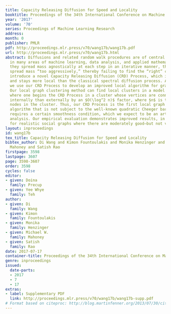 ```yaml
---
title: Capacity Releasing Diffusion for Speed and Locality
booktitle: Proceedings of the 34th International Conference on Machine Learning
year: '2017'
volume: '70'
series: Proceedings of Machine Learning Research
address: 
month: 0
publisher: PMLR
pdf: http://proceedings.mlr.press/v70/wang17b/wang17b.pdf
url: http://proceedings.mlr.press/v70/wang17b.html
abstract: Diffusions and related random walk procedures are of central importance
  in many areas of machine learning, data analysis, and applied mathematics. Because
  they spread mass agnostically at each step in an iterative manner, they can sometimes
  spread mass “too aggressively,” thereby failing to find the “right” clusters. We
  introduce a novel Capacity Releasing Diffusion (CRD) Process, which is both faster
  and stays more local than the classical spectral diffusion process. As an application,
  we use our CRD Process to develop an improved local algorithm for graph clustering.
  Our local graph clustering method can find local clusters in a model of clustering
  where one begins the CRD Process in a cluster whose vertices are connected better
  internally than externally by an $O(\log^2 n)$ factor, where $n$ is the number of
  nodes in the cluster. Thus, our CRD Process is the first local graph clustering
  algorithm that is not subject to the well-known quadratic Cheeger barrier. Our result
  requires a certain smoothness condition, which we expect to be an artifact of our
  analysis. Our empirical evaluation demonstrates improved results, in particular
  for realistic social graphs where there are moderately good—but not very good—clusters.
layout: inproceedings
id: wang17b
tex_title: Capacity Releasing Diffusion for Speed and Locality
bibtex_author: Di Wang and Kimon Fountoulakis and Monika Henzinger and Michael W.
  Mahoney and Satish Rao
firstpage: 3598
lastpage: 3607
page: 3598-3607
order: 3598
cycles: false
editor:
- given: Doina
  family: Precup
- given: Yee Whye
  family: Teh
author:
- given: Di
  family: Wang
- given: Kimon
  family: Fountoulakis
- given: Monika
  family: Henzinger
- given: Michael W.
  family: Mahoney
- given: Satish
  family: Rao
date: 2017-07-17
container-title: Proceedings of the 34th International Conference on Machine Learning
genre: inproceedings
issued:
  date-parts:
  - 2017
  - 7
  - 17
extras:
- label: Supplementary PDF
  link: http://proceedings.mlr.press/v70/wang17b/wang17b-supp.pdf
# Format based on citeproc: http://blog.martinfenner.org/2013/07/30/citeproc-yaml-for-bibliographies/
---
```

